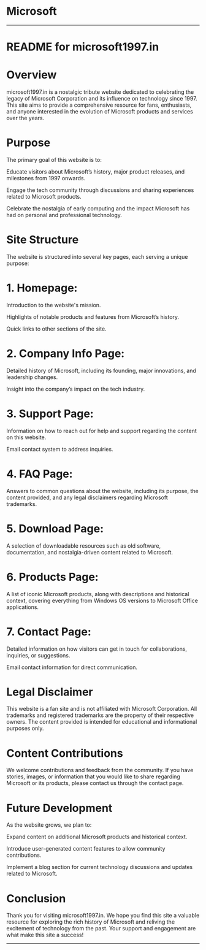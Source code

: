 # Microsoft
---

# README for microsoft1997.in

# Overview

microsoft1997.in is a nostalgic tribute website dedicated to celebrating the legacy of Microsoft Corporation and its influence on technology since 1997. This site aims to provide a comprehensive resource for fans, enthusiasts, and anyone interested in the evolution of Microsoft products and services over the years.

# Purpose

The primary goal of this website is to:

Educate visitors about Microsoft’s history, major product releases, and milestones from 1997 onwards.

Engage the tech community through discussions and sharing experiences related to Microsoft products.

Celebrate the nostalgia of early computing and the impact Microsoft has had on personal and professional technology.


# Site Structure

The website is structured into several key pages, each serving a unique purpose:

# 1. Homepage:

Introduction to the website's mission.

Highlights of notable products and features from Microsoft’s history.

Quick links to other sections of the site.



# 2. Company Info Page:

Detailed history of Microsoft, including its founding, major innovations, and leadership changes.

Insight into the company’s impact on the tech industry.



# 3. Support Page:

Information on how to reach out for help and support regarding the content on this website.

Email contact system to address inquiries.



# 4. FAQ Page:

Answers to common questions about the website, including its purpose, the content provided, and any legal disclaimers regarding Microsoft trademarks.



# 5. Download Page:

A selection of downloadable resources such as old software, documentation, and nostalgia-driven content related to Microsoft.



# 6. Products Page:

A list of iconic Microsoft products, along with descriptions and historical context, covering everything from Windows OS versions to Microsoft Office applications.



# 7. Contact Page:

Detailed information on how visitors can get in touch for collaborations, inquiries, or suggestions.

Email contact information for direct communication.




# Legal Disclaimer

This website is a fan site and is not affiliated with Microsoft Corporation. All trademarks and registered trademarks are the property of their respective owners. The content provided is intended for educational and informational purposes only.

# Content Contributions

We welcome contributions and feedback from the community. If you have stories, images, or information that you would like to share regarding Microsoft or its products, please contact us through the contact page.

# Future Development

As the website grows, we plan to:

Expand content on additional Microsoft products and historical context.

Introduce user-generated content features to allow community contributions.

Implement a blog section for current technology discussions and updates related to Microsoft.


# Conclusion

Thank you for visiting microsoft1997.in. We hope you find this site a valuable resource for exploring the rich history of Microsoft and reliving the excitement of technology from the past. Your support and engagement are what make this site a success!


---
